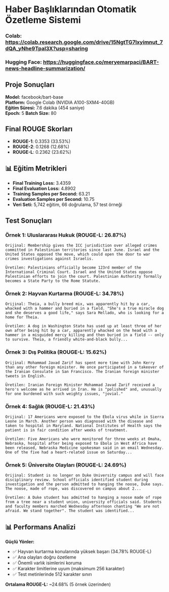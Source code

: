 # Haber Başlıklarından Otomatik Özetleme Sistemi

### Colab: https://colab.research.google.com/drive/15NgtTG7lxyimnut_7dQA_yNhe9Tpal3X?usp=sharing
### Hugging Face: https://huggingface.co/meryemarpaci/BART-news-headline-summarization/

## Proje Sonuçları

**Model:** facebook/bart-base  
**Platform:** Google Colab (NVIDIA A100-SXM4-40GB)  
**Eğitim Süresi:** 7.6 dakika (454 saniye)  
**Epoch:** 5 
**Batch Size:** 80 

## Final ROUGE Skorları

- **ROUGE-1**: 0.3353 (33.53%) 
- **ROUGE-2**: 0.1268 (12.68%) 
- **ROUGE-L**: 0.2362 (23.62%) 

## 📊 Eğitim Metrikleri

- **Final Training Loss:** 3.4359
- **Final Evaluation Loss:** 4.8902
- **Training Samples per Second:** 63.21
- **Evaluation Samples per Second:** 10.75
- **Veri Seti:** 5,742 eğitim, 66 doğrulama, 57 test örneği

## Test Sonuçları

### Örnek 1: Uluslararası Hukuk (ROUGE-L: 26.87%)
```
Orijinal: Membership gives the ICC jurisdiction over alleged crimes committed in Palestinian territories since last June. Israel and the United States opposed the move, which could open the door to war crimes investigations against Israelis.

Üretilen: Palestinians officially become 123rd member of the International Criminal Court. Israel and the United States oppose Palestinian efforts to join the court. Palestinian Authority formally becomes a State Party to the Rome Statute.
```

### Örnek 2: Hayvan Kurtarma (ROUGE-L: 34.78%)
```
Orijinal: Theia, a bully breed mix, was apparently hit by a car, whacked with a hammer and buried in a field. "She's a true miracle dog and she deserves a good life," says Sara Mellado, who is looking for a home for Theia.

Üretilen: A dog in Washington State has used up at least three of her own after being hit by a car, apparently whacked on the head with a hammer in a misguided mercy killing and then buried in a field -- only to survive. Theia, a friendly white-and-black bully...
```

### Örnek 3: Dış Politika (ROUGE-L: 15.62%)
```
Orijinal: Mohammad Javad Zarif has spent more time with John Kerry than any other foreign minister. He once participated in a takeover of the Iranian Consulate in San Francisco. The Iranian foreign minister tweets in English.

Üretilen: Iranian Foreign Minister Mohammad Javad Zarif received a hero's welcome as he arrived in Iran. He is "polished" and, unusually for one burdened with such weighty issues, "jovial."
```

### Örnek 4: Sağlık (ROUGE-L: 21.43%)
```
Orijinal: 17 Americans were exposed to the Ebola virus while in Sierra Leone in March. Another person was diagnosed with the disease and taken to hospital in Maryland. National Institutes of Health says the patient is in fair condition after weeks of treatment.

Üretilen: Five Americans who were monitored for three weeks at Omaha, Nebraska, hospital after being exposed to Ebola in West Africa have been released, Nebraska Medicine spokesman said in an email Wednesday. One of the five had a heart-related issue on Saturday...
```

### Örnek 5: Üniversite Olayları (ROUGE-L: 24.69%)
```
Orijinal: Student is no longer on Duke University campus and will face disciplinary review. School officials identified student during investigation and the person admitted to hanging the noose, Duke says. The noose, made of rope, was discovered on campus about 2...

Üretilen: A Duke student has admitted to hanging a noose made of rope from a tree near a student union, university officials said. Students and faculty members marched Wednesday afternoon chanting "We are not afraid. We stand together". The student was identified...
```

## 📊 Performans Analizi

**Güçlü Yönler:**
- ✅ Hayvan kurtarma konularında yüksek başarı (34.78% ROUGE-L)
- ✅ Ana olayları doğru özetleme
- ✅ Önemli varlık isimlerini koruma
- ✅ Karakter limitlerine uyum (maksimum 256 karakter)
- ✅ Test metinlerinde 512 karakter sınırı

**Ortalama ROUGE-L:** ~24.68% (5 örnek üzerinden)
